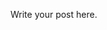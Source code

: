 <!--
.. title: test1
.. slug: test1
.. date: 2023-07-15 16:57:30 UTC+02:00
.. tags: 
.. category: 
.. link: 
.. description: 
.. type: text
-->

Write your post here.
